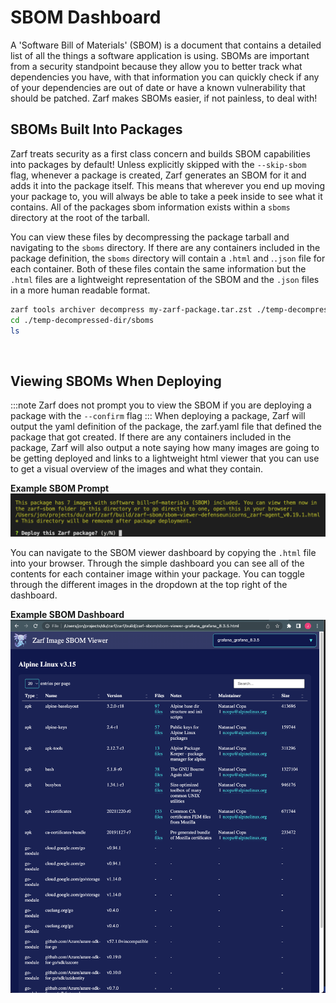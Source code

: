 # SBOM Dashboard

A 'Software Bill of Materials' (SBOM) is a document that contains a detailed list of all the things a software application is using. SBOMs are important from a security standpoint because they allow you to better track what dependencies you have, with that information you can quickly check if any of your dependencies are out of date or have a known vulnerability that should be patched. Zarf makes SBOMs easier, if not painless, to deal with!



## SBOMs Built Into Packages
Zarf treats security as a first class concern and builds SBOM capabilities into packages by default! Unless explicitly skipped with the `--skip-sbom` flag, whenever a package is created, Zarf generates an SBOM for it and adds it into the package itself. This means that wherever you end up moving your package to, you will always be able to take a peek inside to see what it contains. All of the packages sbom information exists within a `sboms` directory at the root of the tarball. 

You can view these files by decompressing the package tarball and navigating to the `sboms` directory. If there are any containers included in the package definition, the `sboms` directory will contain a `.html` and .`.json` file for each container. Both of these files contain the same information but the `.html` files are a lightweight representation of the SBOM and the `.json` files in a more human readable format.
``` bash
zarf tools archiver decompress my-zarf-package.tar.zst ./temp-decompressed-dir
cd ./temp-decompressed-dir/sboms
ls
```

<br />

## Viewing SBOMs When Deploying
:::note
Zarf does not prompt you to view the SBOM if you are deploying a package with the `--confirm` flag 
:::
When deploying a package, Zarf will output the yaml definition of the package, the zarf.yaml file that defined the package that got created. If there are any containers included in the package, Zarf will also output a note saying how many images are going to be getting deployed and links to a lightweight html viewer that you can use to get a visual overview of the images and what they contain.

**Example SBOM Prompt**
![SBOM Prompt](../../static/img/SBOM_prompt_example.png)



You can navigate to the SBOM viewer dashboard by copying the `.html` file into your browser. Through the simple dashboard you can see all of the contents for each container image within your package. You can toggle through the different images in the dropdown at the top right of the dashboard.

<!-- TODO: I would like to annotate this png with colored boxes/text to describe different parts of the dashboard -->
**Example SBOM Dashboard**
![SBOM Dashboard](../../static/img/SBOM_dashboard.png)
